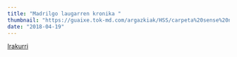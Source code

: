 ```yaml
---
title: "Madrilgo laugarren kronika "
thumbnail: "https://guaixe.tok-md.com/argazkiak/HSS/carpeta%20sense%20nom/cache/P1014447_content.JPG"
date: "2018-04-19"
---
```

[Irakurri](https://guaixe.eus/altsasu/1524159402271-madrilgo-laugarren-kronika)
